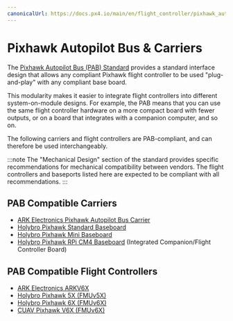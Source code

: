 ```yaml
---
canonicalUrl: https://docs.px4.io/main/en/flight_controller/pixhawk_autopilot_bus
---
```


# Pixhawk Autopilot Bus & Carriers

The [Pixhawk Autopilot Bus (PAB) Standard](https://github.com/pixhawk/Pixhawk-Standards/blob/master/DS-010%20Pixhawk%20Autopilot%20Bus%20Standard.pdf) provides a standard interface design that allows any compliant Pixhawk flight controller to be used "plug-and-play" with any compliant base board.

This modularity makes it easier to integrate flight controllers into different system-on-module designs.
For example, the PAB means that you can use the same flight controller hardware on a more compact board with fewer outputs, or on a board that integrates with a companion computer, and so on.

The following carriers and flight controllers are PAB-compliant, and can therefore be used interchangeably.

:::note
The "Mechanical Design" section of the standard provides specific recommendations for mechanical compatibility between vendors.
The flight controllers and baseports listed here are expected to be compliant with all recommendations.
:::

## PAB Compatible Carriers

- [ARK Electronics Pixhawk Autopilot Bus Carrier](../flight_controller/arkpab.md)
- [Holybro Pixhawk Standard Baseboard](https://holybro.com/products/pixhawk-baseboards)
- [Holybro Pixhawk Mini Baseboard](https://holybro.com/products/pixhawk-baseboards)
- [Holybro Pixhawk RPi CM4 Baseboard](../companion_computer/holybro_pixhawk_rpi_cm4_baseboard.md) (Integrated Companion/Flight Controller Board)

## PAB Compatible Flight Controllers

- [ARK Electronics ARKV6X](../flight_controller/arkv6x.md)
- [Holybro Pixhawk 5X (FMUv5X)](../flight_controller/pixhawk5x.md)
- [Holybro Pixhawk 6X (FMUv6X)](../flight_controller/pixhawk6x.md)
- [CUAV Pixhawk V6X (FMUv6X)](../flight_controller/cuav_pixhawk_v6x.md)
